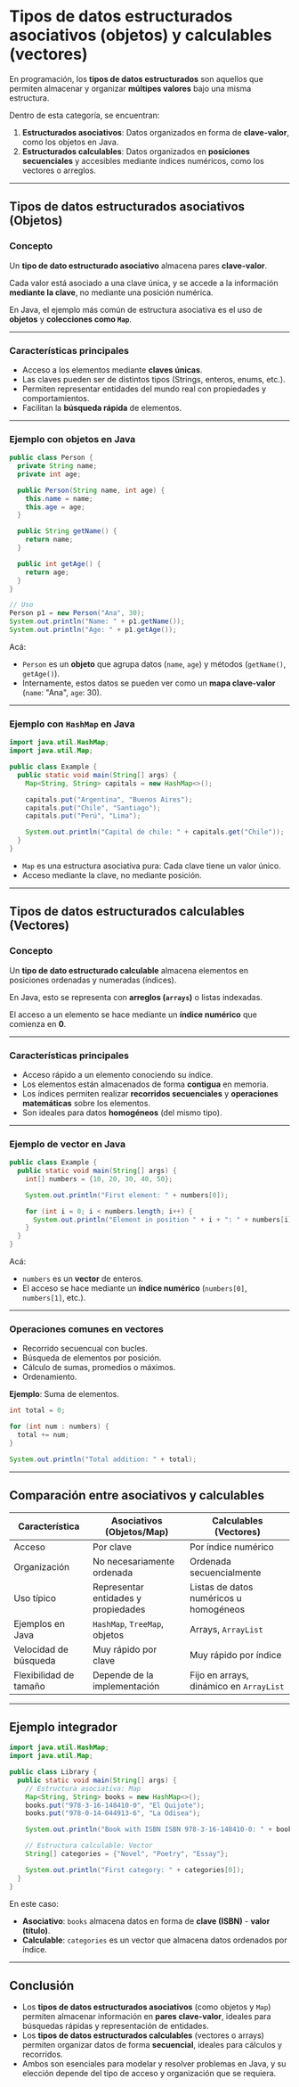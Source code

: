 # Tipos de datos estructurados asociativos (objetos) y calculables (vectores)

En programación, los **tipos de datos estructurados** son aquellos que permiten almacenar y organizar **múltipes valores** bajo una misma estructura.

Dentro de esta categoría, se encuentran:

1. **Estructurados asociativos**: Datos organizados en forma de **clave-valor**, como los objetos en Java.
2. **Estructurados calculables**: Datos organizados en **posiciones secuenciales** y accesibles mediante índices numéricos, como los vectores o arreglos.

---

## Tipos de datos estructurados asociativos (Objetos)

### Concepto

Un **tipo de dato estructurado asociativo** almacena pares **clave-valor**.

Cada valor está asociado a una clave única, y se accede a la información **mediante la clave**, no mediante una posición numérica.

En Java, el ejemplo más común de estructura asociativa es el uso de **objetos** y **colecciones como `Map`**.

---

### Características principales

- Acceso a los elementos mediante **claves únicas**.
- Las claves pueden ser de distintos tipos (Strings, enteros, enums, etc.).
- Permiten representar entidades del mundo real con propiedades y comportamientos.
- Facilitan la **búsqueda rápida** de elementos.

---

### Ejemplo con objetos en Java

```java
public class Person {
  private String name;
  private int age;

  public Person(String name, int age) {
    this.name = name;
    this.age = age;
  }

  public String getName() {
    return name;
  }

  public int getAge() {
    return age;
  }
}

// Uso
Person p1 = new Person("Ana", 30);
System.out.println("Name: " + p1.getName());
System.out.println("Age: " + p1.getAge());
```

Acá:

- `Person` es un **objeto** que agrupa datos (`name`, `age`) y métodos (`getName()`, `getAge()`).
- Internamente, estos datos se pueden ver como un **mapa clave-valor** (`name`: "Ana", `age`: 30).

---

### Ejemplo con `HashMap` en Java

```java
import java.util.HashMap;
import java.util.Map;

public class Example {
  public static void main(String[] args) {
    Map<String, String> capitals = new HashMap<>();

    capitals.put("Argentina", "Buenos Aires");
    capitals.put("Chile", "Santiago");
    capitals.put("Perú", "Lima");

    System.out.println("Capital de chile: " + capitals.get("Chile"));
  }
}
```

- `Map` es una estructura asociativa pura: Cada clave tiene un valor único.
- Acceso mediante la clave, no mediante posición.

---

## Tipos de datos estructurados calculables (Vectores)

### Concepto

Un **tipo de dato estructurado calculable** almacena elementos en posiciones ordenadas y numeradas (índices).

En Java, esto se representa con **arreglos (`arrays`)** o listas indexadas.

El acceso a un elemento se hace mediante un **índice numérico** que comienza en **0**.

---

### Características principales

- Acceso rápido a un elemento conociendo su índice.
- Los elementos están almacenados de forma **contigua** en memoria.
- Los índices permiten realizar **recorridos secuenciales** y **operaciones matemáticas** sobre los elementos.
- Son ideales para datos **homogéneos** (del mismo tipo).

---

### Ejemplo de vector en Java

```java
public class Example {
  public static void main(String[] args) {
    int[] numbers = {10, 20, 30, 40, 50};

    System.out.println("First element: " + numbers[0]);

    for (int i = 0; i < numbers.length; i++) {
      System.out.println("Element in position " + i + ": " + numbers[i]);
    }
  }
}
```

Acá:

- `numbers` es un **vector** de enteros.
- El acceso se hace mediante un **índice numérico** (`numbers[0]`, `numbers[1]`, etc.).

---

### Operaciones comunes en vectores

- Recorrido secuencual con bucles.
- Búsqueda de elementos por posición.
- Cálculo de sumas, promedios o máximos.
- Ordenamiento.

**Ejemplo**: Suma de elementos.

```java
int total = 0;

for (int num : numbers) {
  total += num;
}

System.out.println("Total addition: " + total);
```

---

## Comparación entre asociativos y calculables

| **Característica**     | **Asociativos (Objetos/Map)**       | **Calculables (Vectores)**              |
| ---------------------- | ----------------------------------- | --------------------------------------- |
| Acceso                 | Por clave                           | Por índice numérico                     |
| Organización           | No necesariamente ordenada          | Ordenada secuencialmente                |
| Uso típico             | Representar entidades y propiedades | Listas de datos numéricos u homogéneos  |
| Ejemplos en Java       | `HashMap`, `TreeMap`, objetos       | Arrays, `ArrayList`                     |
| Velocidad de búsqueda  | Muy rápido por clave                | Muy rápido por índice                   |
| Flexibilidad de tamaño | Depende de la implementación        | Fijo en arrays, dinámico en `ArrayList` |

---

## Ejemplo integrador

```java
import java.util.HashMap;
import java.util.Map;

public class Library {
  public static void main(String[] args) {
    // Estructura asociativa: Map
    Map<String, String> books = new HashMap<>();
    books.put("978-3-16-148410-0", "El Quijote");
    books.put("978-0-14-044913-6", "La Odisea");

    System.out.println("Book with ISBN ISBN 978-3-16-148410-0: " + books.get("978-3-16-148410-0"));

    // Estructura calculable: Vector
    String[] categories = {"Novel", "Poetry", "Essay"};

    System.out.println("First category: " + categories[0]);
  }
}
```

En este caso:

- **Asociativo**: `books` almacena datos en forma de **clave (ISBN)** - **valor (título)**.
- **Calculable**: `categories` es un vector que almacena datos ordenados por índice.

---

## Conclusión

- Los **tipos de datos estructurados asociativos** (como objetos y `Map`) permiten almacenar información en **pares clave-valor**, ideales para búsquedas rápidas y representación de entidades.
- Los **tipos de datos estructurados calculables** (vectores o arrays) permiten organizar datos de forma **secuencial**, ideales para cálculos y recorridos.
- Ambos son esenciales para modelar y resolver problemas en Java, y su elección depende del tipo de acceso y organización que se requiera.
